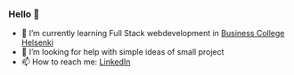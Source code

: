 ### Hello 👋

- 🌱 I’m currently learning Full Stack webdevelopment in [Business College Helsenki](https://en.bc.fi/)
- 🤔 I’m looking for help with simple ideas of small project
- 📫 How to reach me: [LinkedIn](https://www.linkedin.com/in/antonbezruchenkov/)

